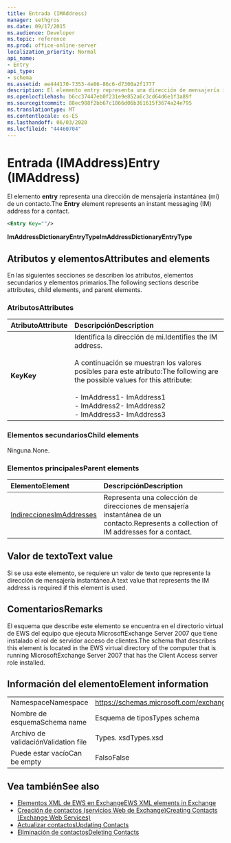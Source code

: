 ```yaml
---
title: Entrada (IMAddress)
manager: sethgros
ms.date: 09/17/2015
ms.audience: Developer
ms.topic: reference
ms.prod: office-online-server
localization_priority: Normal
api_name:
- Entry
api_type:
- schema
ms.assetid: ee444170-7353-4e86-86c6-d7300a2f1777
description: El elemento entry representa una dirección de mensajería instantánea (mi) de un contacto.
ms.openlocfilehash: b6cc37447eb0f231e9e852a6c3cd64d6e1f3a89f
ms.sourcegitcommit: 88ec988f2bb67c1866d06b361615f3674a24e795
ms.translationtype: MT
ms.contentlocale: es-ES
ms.lasthandoff: 06/03/2020
ms.locfileid: "44460704"
---
```

# <a name="entry-imaddress"></a><span data-ttu-id="005a4-103">Entrada (IMAddress)</span><span class="sxs-lookup"><span data-stu-id="005a4-103">Entry (IMAddress)</span></span>

<span data-ttu-id="005a4-104">El elemento **entry** representa una dirección de mensajería instantánea (mi) de un contacto.</span><span class="sxs-lookup"><span data-stu-id="005a4-104">The **Entry** element represents an instant messaging (IM) address for a contact.</span></span> 
  
```xml
<Entry Key=""/>
```

 <span data-ttu-id="005a4-105">**ImAddressDictionaryEntryType**</span><span class="sxs-lookup"><span data-stu-id="005a4-105">**ImAddressDictionaryEntryType**</span></span>
## <a name="attributes-and-elements"></a><span data-ttu-id="005a4-106">Atributos y elementos</span><span class="sxs-lookup"><span data-stu-id="005a4-106">Attributes and elements</span></span>

<span data-ttu-id="005a4-107">En las siguientes secciones se describen los atributos, elementos secundarios y elementos primarios.</span><span class="sxs-lookup"><span data-stu-id="005a4-107">The following sections describe attributes, child elements, and parent elements.</span></span>
  
### <a name="attributes"></a><span data-ttu-id="005a4-108">Atributos</span><span class="sxs-lookup"><span data-stu-id="005a4-108">Attributes</span></span>

|<span data-ttu-id="005a4-109">**Atributo**</span><span class="sxs-lookup"><span data-stu-id="005a4-109">**Attribute**</span></span>|<span data-ttu-id="005a4-110">**Descripción**</span><span class="sxs-lookup"><span data-stu-id="005a4-110">**Description**</span></span>|
|:-----|:-----|
|<span data-ttu-id="005a4-111">**Key**</span><span class="sxs-lookup"><span data-stu-id="005a4-111">**Key**</span></span> <br/> | <span data-ttu-id="005a4-112">Identifica la dirección de mi.</span><span class="sxs-lookup"><span data-stu-id="005a4-112">Identifies the IM address.</span></span><br/><br/><span data-ttu-id="005a4-113">A continuación se muestran los valores posibles para este atributo:</span><span class="sxs-lookup"><span data-stu-id="005a4-113">The following are the possible values for this attribute:</span></span><br/><br/><span data-ttu-id="005a4-114">- ImAddress1</span><span class="sxs-lookup"><span data-stu-id="005a4-114">-  ImAddress1</span></span>  <br/><span data-ttu-id="005a4-115">- ImAddress2</span><span class="sxs-lookup"><span data-stu-id="005a4-115">-  ImAddress2</span></span>  <br/><span data-ttu-id="005a4-116">- ImAddress3</span><span class="sxs-lookup"><span data-stu-id="005a4-116">-  ImAddress3</span></span>  <br/> |
   
### <a name="child-elements"></a><span data-ttu-id="005a4-117">Elementos secundarios</span><span class="sxs-lookup"><span data-stu-id="005a4-117">Child elements</span></span>

<span data-ttu-id="005a4-118">Ninguna.</span><span class="sxs-lookup"><span data-stu-id="005a4-118">None.</span></span>
  
### <a name="parent-elements"></a><span data-ttu-id="005a4-119">Elementos principales</span><span class="sxs-lookup"><span data-stu-id="005a4-119">Parent elements</span></span>

|<span data-ttu-id="005a4-120">**Elemento**</span><span class="sxs-lookup"><span data-stu-id="005a4-120">**Element**</span></span>|<span data-ttu-id="005a4-121">**Descripción**</span><span class="sxs-lookup"><span data-stu-id="005a4-121">**Description**</span></span>|
|:-----|:-----|
|[<span data-ttu-id="005a4-122">Indirecciones</span><span class="sxs-lookup"><span data-stu-id="005a4-122">ImAddresses</span></span>](imaddresses.md) <br/> |<span data-ttu-id="005a4-123">Representa una colección de direcciones de mensajería instantánea de un contacto.</span><span class="sxs-lookup"><span data-stu-id="005a4-123">Represents a collection of IM addresses for a contact.</span></span>  <br/> |
   
## <a name="text-value"></a><span data-ttu-id="005a4-124">Valor de texto</span><span class="sxs-lookup"><span data-stu-id="005a4-124">Text value</span></span>

<span data-ttu-id="005a4-125">Si se usa este elemento, se requiere un valor de texto que represente la dirección de mensajería instantánea.</span><span class="sxs-lookup"><span data-stu-id="005a4-125">A text value that represents the IM address is required if this element is used.</span></span>
  
## <a name="remarks"></a><span data-ttu-id="005a4-126">Comentarios</span><span class="sxs-lookup"><span data-stu-id="005a4-126">Remarks</span></span>

<span data-ttu-id="005a4-127">El esquema que describe este elemento se encuentra en el directorio virtual de EWS del equipo que ejecuta MicrosoftExchange Server 2007 que tiene instalado el rol de servidor acceso de clientes.</span><span class="sxs-lookup"><span data-stu-id="005a4-127">The schema that describes this element is located in the EWS virtual directory of the computer that is running MicrosoftExchange Server 2007 that has the Client Access server role installed.</span></span>
  
## <a name="element-information"></a><span data-ttu-id="005a4-128">Información del elemento</span><span class="sxs-lookup"><span data-stu-id="005a4-128">Element information</span></span>

|||
|:-----|:-----|
|<span data-ttu-id="005a4-129">Namespace</span><span class="sxs-lookup"><span data-stu-id="005a4-129">Namespace</span></span>  <br/> |https://schemas.microsoft.com/exchange/services/2006/types  <br/> |
|<span data-ttu-id="005a4-130">Nombre de esquema</span><span class="sxs-lookup"><span data-stu-id="005a4-130">Schema name</span></span>  <br/> |<span data-ttu-id="005a4-131">Esquema de tipos</span><span class="sxs-lookup"><span data-stu-id="005a4-131">Types schema</span></span>  <br/> |
|<span data-ttu-id="005a4-132">Archivo de validación</span><span class="sxs-lookup"><span data-stu-id="005a4-132">Validation file</span></span>  <br/> |<span data-ttu-id="005a4-133">Types. xsd</span><span class="sxs-lookup"><span data-stu-id="005a4-133">Types.xsd</span></span>  <br/> |
|<span data-ttu-id="005a4-134">Puede estar vacío</span><span class="sxs-lookup"><span data-stu-id="005a4-134">Can be empty</span></span>  <br/> |<span data-ttu-id="005a4-135">Falso</span><span class="sxs-lookup"><span data-stu-id="005a4-135">False</span></span>  <br/> |
   
## <a name="see-also"></a><span data-ttu-id="005a4-136">Vea también</span><span class="sxs-lookup"><span data-stu-id="005a4-136">See also</span></span>

- [<span data-ttu-id="005a4-137">Elementos XML de EWS en Exchange</span><span class="sxs-lookup"><span data-stu-id="005a4-137">EWS XML elements in Exchange</span></span>](ews-xml-elements-in-exchange.md)
- [<span data-ttu-id="005a4-138">Creación de contactos (servicios Web de Exchange)</span><span class="sxs-lookup"><span data-stu-id="005a4-138">Creating Contacts (Exchange Web Services)</span></span>](https://msdn.microsoft.com/library/4845917e-70d1-481c-bbd7-011ec6571789%28Office.15%29.aspx)  
- [<span data-ttu-id="005a4-139">Actualizar contactos</span><span class="sxs-lookup"><span data-stu-id="005a4-139">Updating Contacts</span></span>](https://msdn.microsoft.com/library/9a865953-b94a-4229-b632-2dee433314be%28Office.15%29.aspx)  
- [<span data-ttu-id="005a4-140">Eliminación de contactos</span><span class="sxs-lookup"><span data-stu-id="005a4-140">Deleting Contacts</span></span>](https://msdn.microsoft.com/library/fcc3dc84-cd3e-455e-a1a7-ae6921c9b588%28Office.15%29.aspx)

